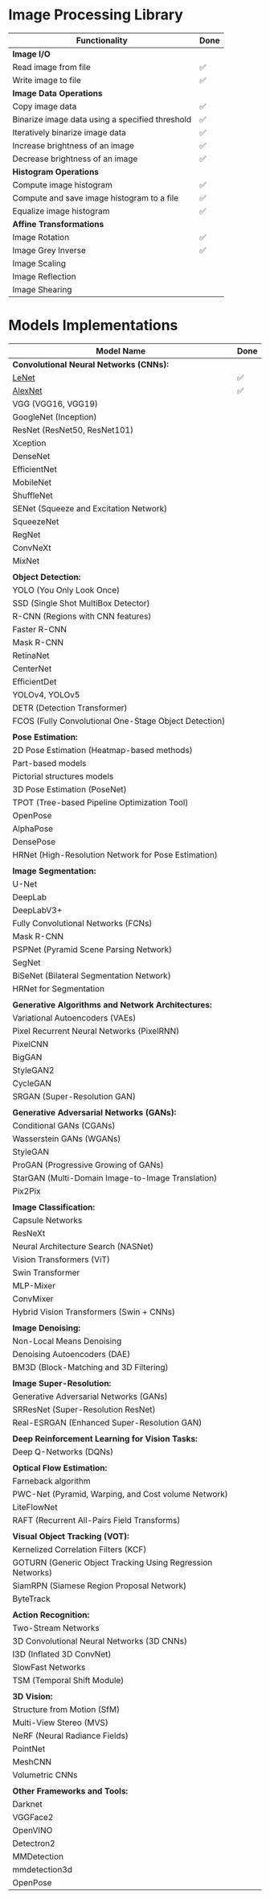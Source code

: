 # Image Processing Library
| Functionality                                          | Done  |
|--------------------------------------------------------|-------|
| **Image I/O**                                          |       |
| Read image from file                                   | ✅    |
| Write image to file                                    | ✅    |
| **Image Data Operations**                              |       |
| Copy image data                                        | ✅    |
| Binarize image data using a specified threshold        | ✅    |
| Iteratively binarize image data                        | ✅    |
| Increase brightness of an image                        | ✅    |
| Decrease brightness of an image                        | ✅    |
| **Histogram Operations**                               |       |
| Compute image histogram                                | ✅    |
| Compute and save image histogram to a file             | ✅    |
| Equalize image histogram                               | ✅    |
| **Affine Transformations**                             |       |
| Image Rotation                                         | ✅    |
| Image Grey Inverse                                     | ✅    |
| Image Scaling                                          |       |
| Image Reflection                                       |       |
| Image Shearing                                         |       |

# Models Implementations
| Model Name                                                                    | Done  |
|-------------------------------------------------------------------------------|-------|
| **Convolutional Neural Networks (CNNs):**                                     |       |
| [LeNet](https://github.com/adamerikoff/computerVision/tree/main/LeNet)        | ✅    |
| [AlexNet](https://github.com/adamerikoff/computerVision/tree/main/AlexNet)    | ✅    |
| VGG (VGG16, VGG19)                                  |       |
| GoogleNet (Inception)                               |       |
| ResNet (ResNet50, ResNet101)                        |       |
| Xception                                            |       |
| DenseNet                                            |       |
| EfficientNet                                        |       |
| MobileNet                                           |       |
| ShuffleNet                                          |       |
| SENet (Squeeze and Excitation Network)              |       |
| SqueezeNet                                          |       |
| RegNet                                              |       |
| ConvNeXt                                            |       |
| MixNet                                              |       |
|                                                     |       |
| **Object Detection:**                               |       |
| YOLO (You Only Look Once)                           |       |
| SSD (Single Shot MultiBox Detector)                 |       |
| R-CNN (Regions with CNN features)                   |       |
| Faster R-CNN                                        |       |
| Mask R-CNN                                          |       |
| RetinaNet                                           |       |
| CenterNet                                           |       |
| EfficientDet                                        |       |
| YOLOv4, YOLOv5                                      |       |
| DETR (Detection Transformer)                        |       |
| FCOS (Fully Convolutional One-Stage Object Detection)|      |
|                                                     |       |
| **Pose Estimation:**                                |       |
| 2D Pose Estimation (Heatmap-based methods)          |       |
| Part-based models                                   |       |
| Pictorial structures models                         |       |
| 3D Pose Estimation (PoseNet)                        |       |
| TPOT (Tree-based Pipeline Optimization Tool)        |       |
| OpenPose                                            |       |
| AlphaPose                                           |       |
| DensePose                                           |       |
| HRNet (High-Resolution Network for Pose Estimation) |       |
|                                                     |       |
| **Image Segmentation:**                             |       |
| U-Net                                               |       |
| DeepLab                                             |       |
| DeepLabV3+                                          |       |
| Fully Convolutional Networks (FCNs)                 |       |
| Mask R-CNN                                          |       |
| PSPNet (Pyramid Scene Parsing Network)              |       |
| SegNet                                              |       |
| BiSeNet (Bilateral Segmentation Network)            |       |
| HRNet for Segmentation                              |       |
|                                                    |       |
| **Generative Algorithms and Network Architectures:**|       |
| Variational Autoencoders (VAEs)                     |       |
| Pixel Recurrent Neural Networks (PixelRNN)          |       |
| PixelCNN                                            |       |
| BigGAN                                              |       |
| StyleGAN2                                           |       |
| CycleGAN                                            |       |
| SRGAN (Super-Resolution GAN)                        |       |
|                                                    |       |
| **Generative Adversarial Networks (GANs):**         |       |
| Conditional GANs (CGANs)                            |       |
| Wasserstein GANs (WGANs)                            |       |
| StyleGAN                                            |       |
| ProGAN (Progressive Growing of GANs)                |       |
| StarGAN (Multi-Domain Image-to-Image Translation)   |       |
| Pix2Pix                                             |       |
|                                                    |       |
| **Image Classification:**                           |       |
| Capsule Networks                                    |       |
| ResNeXt                                             |       |
| Neural Architecture Search (NASNet)                 |       |
| Vision Transformers (ViT)                           |       |
| Swin Transformer                                    |       |
| MLP-Mixer                                           |       |
| ConvMixer                                           |       |
| Hybrid Vision Transformers (Swin + CNNs)            |       |
|                                                     |       |
| **Image Denoising:**                                |       |
| Non-Local Means Denoising                           |       |
| Denoising Autoencoders (DAE)                        |       |
| BM3D (Block-Matching and 3D Filtering)              |       |
|                                                     |       |
| **Image Super-Resolution:**                         |       |
| Generative Adversarial Networks (GANs)              |       |
| SRResNet (Super-Resolution ResNet)                  |       |
| Real-ESRGAN (Enhanced Super-Resolution GAN)         |       |
|                                                     |       |
| **Deep Reinforcement Learning for Vision Tasks:**   |       |
| Deep Q-Networks (DQNs)                              |       |
|                                                     |       |
| **Optical Flow Estimation:**                        |       |
| Farneback algorithm                                 |       |
| PWC-Net (Pyramid, Warping, and Cost volume Network) |       |
| LiteFlowNet                                         |       |
| RAFT (Recurrent All-Pairs Field Transforms)         |       |
|                                                     |       |
| **Visual Object Tracking (VOT):**                   |       |
| Kernelized Correlation Filters (KCF)                |       |
| GOTURN (Generic Object Tracking Using Regression Networks)| |   |
| SiamRPN (Siamese Region Proposal Network)           |       |
| ByteTrack                                           |       |
|                                                     |       |
| **Action Recognition:**                             |       |
| Two-Stream Networks                                 |       |
| 3D Convolutional Neural Networks (3D CNNs)          |       |
| I3D (Inflated 3D ConvNet)                           |       |
| SlowFast Networks                                   |       |
| TSM (Temporal Shift Module)                         |       |
|                                                     |       |
| **3D Vision:**                                      |       |
| Structure from Motion (SfM)                         |       |
| Multi-View Stereo (MVS)                             |       |
| NeRF (Neural Radiance Fields)                       |       |
| PointNet                                            |       |
| MeshCNN                                             |       |
| Volumetric CNNs                                     |       |
|                                                     |       |
| **Other Frameworks and Tools:**                     |       |
| Darknet                                             |       |
| VGGFace2                                            |       |
| OpenVINO                                            |       |
| Detectron2                                          |       |
| MMDetection                                         |       |
| mmdetection3d                                       |       |
| OpenPose                                            |       |
